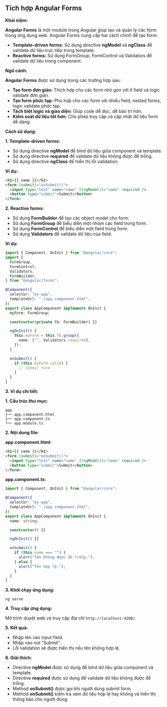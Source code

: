 ## Tích hợp Angular Forms

**Khái niệm:**

**Angular Forms** là một module trong Angular giúp tạo và quản lý các form trong ứng dụng web. Angular Forms cung cấp hai cách chính để tạo form:

- **Template-driven forms:** Sử dụng directive **ngModel** và **ngClass** để validate dữ liệu trực tiếp trong template.
- **Reactive forms:** Sử dụng FormGroup, FormControl và Validators để validate dữ liệu trong component.

**Ngữ cảnh:**

**Angular Forms** được sử dụng trong các trường hợp sau:

- **Tạo form đơn giản:** Thích hợp cho các form nhỏ gọn với ít field và logic validate đơn giản.
- **Tạo form phức tạp:** Phù hợp cho các form với nhiều field, nested forms, logic validate phức tạp.
- **Tách biệt logic và giao diện:** Giúp code dễ đọc, dễ bảo trì hơn.
- **Kiểm soát dữ liệu tốt hơn:** Cho phép truy cập và cập nhật dữ liệu form dễ dàng.

**Cách sử dụng:**

**1. Template-driven forms:**

- Sử dụng directive **ngModel** để bind dữ liệu giữa component và template.
- Sử dụng directive **required** để validate dữ liệu không được để trống.
- Sử dụng directive **ngClass** để hiển thị lỗi validation.

**Ví dụ:**

```html
<h1>{{ name }}</h1>
<form (submit)="onSubmit()">
  <input type="text" name="name" [(ngModel)]="name" required />
  <button type="submit">Submit</button>
</form>
```

**2. Reactive forms:**

- Sử dụng **FormBuilder** để tạo các object model cho form.
- Sử dụng **FormGroup** để biểu diễn một nhóm các field trong form.
- Sử dụng **FormControl** để biểu diễn một field trong form.
- Sử dụng **Validators** để validate dữ liệu của field.

**Ví dụ:**

```typescript
import { Component, OnInit } from "@angular/core";
import {
  FormGroup,
  FormControl,
  Validators,
  FormBuilder,
} from "@angular/forms";

@Component({
  selector: "my-app",
  templateUrl: "./app.component.html",
})
export class AppComponent implements OnInit {
  myForm: FormGroup;

  constructor(private fb: FormBuilder) {}

  ngOnInit() {
    this.myForm = this.fb.group({
      name: ["", Validators.required],
    });
  }

  onSubmit() {
    if (this.myForm.valid) {
      // Submit form
    }
  }
}
```

**3. Ví dụ chi tiết:**

**1. Cấu trúc thư mục:**

```
app
├── app.component.html
├── app.component.ts
└── app.module.ts
```

**2. Nội dung file:**

**app.component.html:**

```html
<h1>{{ name }}</h1>
<form (submit)="onSubmit()">
  <input type="text" name="name" [(ngModel)]="name" required />
  <button type="submit">Submit</button>
</form>
```

**app.component.ts:**

```typescript
import { Component, OnInit } from "@angular/core";

@Component({
  selector: "my-app",
  templateUrl: "./app.component.html",
})
export class AppComponent implements OnInit {
  name: string;

  constructor() {}

  ngOnInit() {}

  onSubmit() {
    if (this.name === "") {
      alert("Tên không được để trống.");
    } else {
      alert("Tên hợp lệ.");
    }
  }
}
```

**3. Khởi chạy ứng dụng:**

```
ng serve
```

**4. Truy cập ứng dụng:**

Mở trình duyệt web và truy cập địa chỉ `http://localhost:4200/`.

**5. Kết quả:**

- Nhập tên vào input field.
- Nhấp vào nút "Submit".
- Lỗi validation sẽ được hiển thị nếu tên không hợp lệ.

**6. Giải thích:**

- Directive **ngModel** được sử dụng để bind dữ liệu giữa component và template.
- Directive **required** được sử dụng để validate dữ liệu không được để trống.
- Method **onSubmit()** được gọi khi người dùng submit form.
- Method **onSubmit()** kiểm tra xem dữ liệu hợp lệ hay không và hiển thị thông báo cho người dùng.
